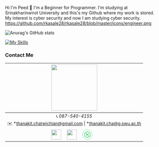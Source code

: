 Hi I'm Peed 👋
  I'm a Beginner for Programmer. I'm studying at Srinakharinwirot University and this's my Github where my work is stored.
My interest is cyber security and now I am studying cyber security.
https://github.com/rkasale28/rkasale28/blob/master/icons/engineer.png
  
![Anurag's GitHub stats](https://github-readme-stats.vercel.app/api?username=M6xbom1&show_icons=true&theme=outrun)

[![My Skills](https://skillicons.dev/icons?i=java,python,html,css,js,php,arduino,unity,c#)](https://skillicons.dev)

### Contact Me
|  <a href="https://github.com/rkasale28"><img src="https://github.com/M6xbom1/black cat.png" width="150px" height="150px" /></a> |
|:---------------------------------------------------------------------------------------------------------------------------------------: |
|📞 *087-540-4155*|
|✉️ *thanakit.chatwichian@gmail.com \| *thanakit.cha@g.swu.ac.th|
|<a href="https://www.linkedin.com/in/thanakit-chatwichian-95a9a2277/"><img src="https://i.ibb.co/Kx2GSrT/linkedin.png" width="32px" height="32px"></a> &nbsp; &nbsp; <a href="https://github.com/M6xbom1"><img src="https://cdn.iconscout.com/icon/free/png-256/github-108-438008.png" width="32px" height="32px"></a> &nbsp; &nbsp; <a href="https://www.hackerrank.com/profile/m6xbom1"><img src="https://github.com/rkasale28/rkasale28/blob/master/icons/icons8-hackerrank-512.png" width="32px" height="32px"></a> &nbsp; &nbsp; |
